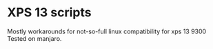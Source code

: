 # XPS 13 scripts

Mostly workarounds for not-so-full linux compatibility for xps 13 9300
Tested on manjaro.


